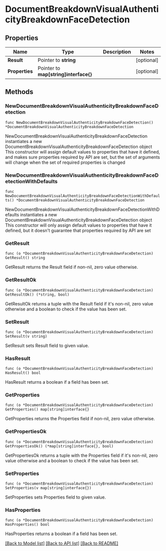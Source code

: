 # DocumentBreakdownVisualAuthenticityBreakdownFaceDetection

## Properties

Name | Type | Description | Notes
------------ | ------------- | ------------- | -------------
**Result** | Pointer to **string** |  | [optional] 
**Properties** | Pointer to **map[string]interface{}** |  | [optional] 

## Methods

### NewDocumentBreakdownVisualAuthenticityBreakdownFaceDetection

`func NewDocumentBreakdownVisualAuthenticityBreakdownFaceDetection() *DocumentBreakdownVisualAuthenticityBreakdownFaceDetection`

NewDocumentBreakdownVisualAuthenticityBreakdownFaceDetection instantiates a new DocumentBreakdownVisualAuthenticityBreakdownFaceDetection object
This constructor will assign default values to properties that have it defined,
and makes sure properties required by API are set, but the set of arguments
will change when the set of required properties is changed

### NewDocumentBreakdownVisualAuthenticityBreakdownFaceDetectionWithDefaults

`func NewDocumentBreakdownVisualAuthenticityBreakdownFaceDetectionWithDefaults() *DocumentBreakdownVisualAuthenticityBreakdownFaceDetection`

NewDocumentBreakdownVisualAuthenticityBreakdownFaceDetectionWithDefaults instantiates a new DocumentBreakdownVisualAuthenticityBreakdownFaceDetection object
This constructor will only assign default values to properties that have it defined,
but it doesn't guarantee that properties required by API are set

### GetResult

`func (o *DocumentBreakdownVisualAuthenticityBreakdownFaceDetection) GetResult() string`

GetResult returns the Result field if non-nil, zero value otherwise.

### GetResultOk

`func (o *DocumentBreakdownVisualAuthenticityBreakdownFaceDetection) GetResultOk() (*string, bool)`

GetResultOk returns a tuple with the Result field if it's non-nil, zero value otherwise
and a boolean to check if the value has been set.

### SetResult

`func (o *DocumentBreakdownVisualAuthenticityBreakdownFaceDetection) SetResult(v string)`

SetResult sets Result field to given value.

### HasResult

`func (o *DocumentBreakdownVisualAuthenticityBreakdownFaceDetection) HasResult() bool`

HasResult returns a boolean if a field has been set.

### GetProperties

`func (o *DocumentBreakdownVisualAuthenticityBreakdownFaceDetection) GetProperties() map[string]interface{}`

GetProperties returns the Properties field if non-nil, zero value otherwise.

### GetPropertiesOk

`func (o *DocumentBreakdownVisualAuthenticityBreakdownFaceDetection) GetPropertiesOk() (*map[string]interface{}, bool)`

GetPropertiesOk returns a tuple with the Properties field if it's non-nil, zero value otherwise
and a boolean to check if the value has been set.

### SetProperties

`func (o *DocumentBreakdownVisualAuthenticityBreakdownFaceDetection) SetProperties(v map[string]interface{})`

SetProperties sets Properties field to given value.

### HasProperties

`func (o *DocumentBreakdownVisualAuthenticityBreakdownFaceDetection) HasProperties() bool`

HasProperties returns a boolean if a field has been set.


[[Back to Model list]](../README.md#documentation-for-models) [[Back to API list]](../README.md#documentation-for-api-endpoints) [[Back to README]](../README.md)


